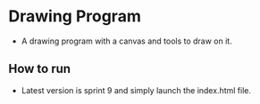 # Drawing Program
- A drawing program with a canvas and tools to draw on it.

## How to run
- Latest version is sprint 9 and simply launch the index.html file.
